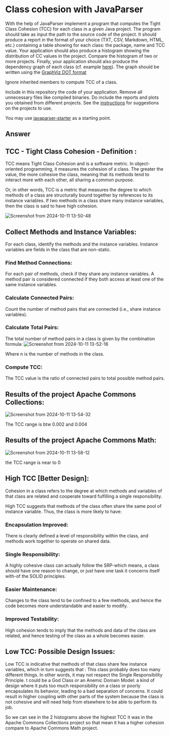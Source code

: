 # Class cohesion with JavaParser

With the help of JavaParser implement a program that computes the Tight Class Cohesion (TCC) for each class in a given Java project. The program should take as input the path to the source code of the project. It should produce a report in the format of your choice (TXT, CSV, Markdown, HTML, etc.) containing a table showing for each class: the package, name and TCC value. 
Your application should also produce a histogram showing the distribution of CC values in the project. Compare the histogram of two or more projects.
Finally, your application should also produce the dependency graph of each class (cf. example [here](https://people.irisa.fr/Benoit.Combemale/pub/course/vv/vv-textbook-v0.1.pdf#cohesion-graph)). The graph should be written using the [GraphViz DOT format](https://www.graphviz.org/)

Ignore inherited members to compute TCC of a class.

Include in this repository the code of your application. Remove all unnecessary files like compiled binaries. Do include the reports and plots you obtained from different projects. See the [instructions](../sujet.md) for suggestions on the projects to use.

You may use [javaparser-starter](../code/javaparser-starter) as a starting point.
## Answer 

## TCC - Tight Class Cohesion - Definition :

TCC means Tight Class Cohesion and is a software metric. In object-oriented programming, it measures the cohesion of a class. The greater the value, the more cohesive the class, meaning that its methods tend to interact more with each other, all sharing a common purpose.

Or, in other words, TCC is a metric that measures the degree to which methods of a class are structurally bound together by references to its instance variables. If two methods in a class share many instance variables, then the class is said to have high cohesion.

![Screenshot from 2024-10-11 13-50-48](https://github.com/user-attachments/assets/91cec286-0a51-425d-aa06-15f906fb34e7)

## Collect Methods and Instance Variables:

For each class, identify the methods and the instance variables.
Instance variables are fields in the class that are non-static.
### Find Method Connections:
For each pair of methods, check if they share any instance variables. A method pair is considered connected if they both access at least one of the same instance variables.
### Calculate Connected Pairs:
Count the number of method pairs that are connected (i.e., share instance variables).
### Calculate Total Pairs:
The total number of method pairs in a class is given by the combination formula:
![Screenshot from 2024-10-11 13-52-16](https://github.com/user-attachments/assets/8017f06d-725c-42ae-8f7a-e1fdce513ac6)

Where n is the number of methods in the class.
### Compute TCC:
The TCC value is the ratio of connected pairs to total possible method pairs.
## Results of the project Apache Commons Collections:

![Screenshot from 2024-10-11 13-54-32](https://github.com/user-attachments/assets/06efd046-75d5-4b6b-852f-fe063439b4c5)

The TCC range is btw 0.002 and 0.004
## Results of the project Apache Commons Math:

![Screenshot from 2024-10-11 13-58-12](https://github.com/user-attachments/assets/c9dc5e9c-4533-4eb0-aefd-9f9aa80085dd)

the TCC range is near to 0


## High TCC [Better Design]:
 
 Cohesion in a class refers to the degree at which methods and variables of that class are related and cooperate toward fulfilling a single responsibility.
 
High TCC suggests that methods of the class often share the same pool of instance variable. Thus, the class is more likely to have:
### Encapsulation Improved: 
There is clearly defined a level of responsibility within the class, and methods work together to operate on shared data.
### Single Responsibility: 
A highly cohesive class can actually follow the SRP-which means, a class should have one reason to change, or just have one task it concerns itself with-of the SOLID principles.
### Easier Maintenance: 
Changes to the class tend to be confined to a few methods, and hence the code becomes more understandable and easier to modify.
### Improved Testability: 
High cohesion tends to imply that the methods and data of the class are related, and hence testing of the class as a whole becomes easier.

## Low TCC: Possible Design Issues:

Low TCC is indicative that methods of that class share few instance variables, which in turn suggests that :
This class probably does too many different things. In other words, it may not respect the Single Responsibility Principle.
 t could be a God Class or an Anemic Domain Model: a kind of design where it puts too much responsibility on a class or poorly encapsulates its behavior, leading to a bad separation of concerns.
It could result in higher coupling with other parts of the system because the class is not cohesive and will need help from elsewhere to be able to perform its job.

So we can see in the 2 histograms above the highest TCC it was in the Apache Commons Collections project  so that mean it has a higher cohesion compare to Apache Commons Math project.

